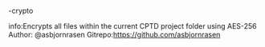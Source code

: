 -crypto

info:Encrypts all files within the current CPTD project folder using AES-256
Author: @asbjornrasen
Gitrepo:https://github.com/asbjornrasen


